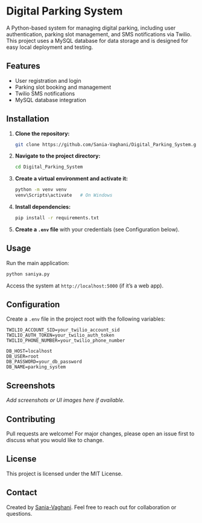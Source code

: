 # Digital Parking System

A Python-based system for managing digital parking, including user authentication, parking slot management, and SMS notifications via Twilio. This project uses a MySQL database for data storage and is designed for easy local deployment and testing.

## Features
- User registration and login
- Parking slot booking and management
- Twilio SMS notifications
- MySQL database integration

## Installation

1. **Clone the repository:**
   ```sh
   git clone https://github.com/Sania-Vaghani/Digital_Parking_System.git
   ```
2. **Navigate to the project directory:**
   ```sh
   cd Digital_Parking_System
   ```
3. **Create a virtual environment and activate it:**
   ```sh
   python -m venv venv
   venv\Scripts\activate   # On Windows
   ```
4. **Install dependencies:**
   ```sh
   pip install -r requirements.txt
   ```
5. **Create a `.env` file** with your credentials (see Configuration below).

## Usage

Run the main application:
```sh
python saniya.py
```

Access the system at `http://localhost:5000` (if it’s a web app).

## Configuration

Create a `.env` file in the project root with the following variables:
```
TWILIO_ACCOUNT_SID=your_twilio_account_sid
TWILIO_AUTH_TOKEN=your_twilio_auth_token
TWILIO_PHONE_NUMBER=your_twilio_phone_number

DB_HOST=localhost
DB_USER=root
DB_PASSWORD=your_db_password
DB_NAME=parking_system
```

## Screenshots
_Add screenshots or UI images here if available._

## Contributing
Pull requests are welcome! For major changes, please open an issue first to discuss what you would like to change.

## License
This project is licensed under the MIT License.

## Contact
Created by [Sania-Vaghani](https://github.com/Sania-Vaghani). Feel free to reach out for collaboration or questions.